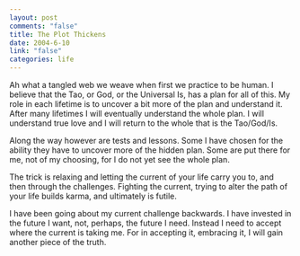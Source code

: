 ```yaml
--- 
layout: post
comments: "false"
title: The Plot Thickens
date: 2004-6-10
link: "false"
categories: life
---
```

Ah what a tangled web we weave when first we practice to be human. I believe that the Tao, or God, or the Universal Is, has a plan for all of this. My role in each lifetime is to uncover a bit more of the plan and understand it. After many lifetimes I will eventually understand the whole plan. I will understand true love and I will return to the whole that is the Tao/God/Is.

Along the way however are tests and lessons. Some I have chosen for the ability they have to uncover more of the hidden plan. Some are put there for me, not of my choosing, for I do not yet see the whole plan.

The trick is relaxing and letting the current of your life carry you to, and then through the challenges. Fighting the current, trying to alter the path of your life builds karma, and ultimately is futile.

I have been going about my current challenge backwards. I have invested in the future I want, not, perhaps, the future I need. Instead I need to accept where the current is taking me. For in accepting it, embracing it, I will gain another piece of the truth.
